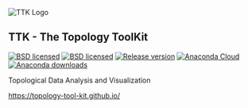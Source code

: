 ![TTK Logo](https://topology-tool-kit.github.io/android-chrome-512x512.png)

## TTK - The Topology ToolKit 

[![BSD licensed](https://api.travis-ci.org/topology-tool-kit/ttk.svg)](https://travis-ci.org/topology-tool-kit/ttk) [![BSD licensed](https://img.shields.io/badge/license-BSD-blue.svg?maxAge=2592000)](https://github.com/topology-tool-kit/ttk/blob/master/LICENSE) [![Release version](https://img.shields.io/github/release/topology-tool-kit/ttk.svg?maxAge=86400)](https://github.com/topology-tool-kit/ttk/releases/latest) [![Anaconda Cloud](https://anaconda.org/conda-forge/topologytoolkit/badges/version.svg)](https://anaconda.org/conda-forge/topologytoolkit) [![Anaconda downloads](https://anaconda.org/conda-forge/topologytoolkit/badges/downloads.svg)](https://anaconda.org/conda-forge/topologytoolkit)


Topological Data Analysis and Visualization

https://topology-tool-kit.github.io/


